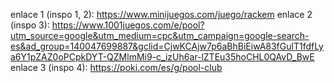 enlace 1 (inspo 1, 2): https://www.minijuegos.com/juego/rackem
enlace 2 (inspo 3): https://www.1001juegos.com/e/pool?utm_source=google&utm_medium=cpc&utm_campaign=google-search-es&ad_group=140047699887&gclid=CjwKCAjw7p6aBhBiEiwA83fGulT1fdfLya6Y1pZAZ0oPCpkDYT-QZMlmMi9-c_izUh6ar-lZTEu35hoCHL0QAvD_BwE
enlace 3 (inspo 4): https://poki.com/es/g/pool-club
